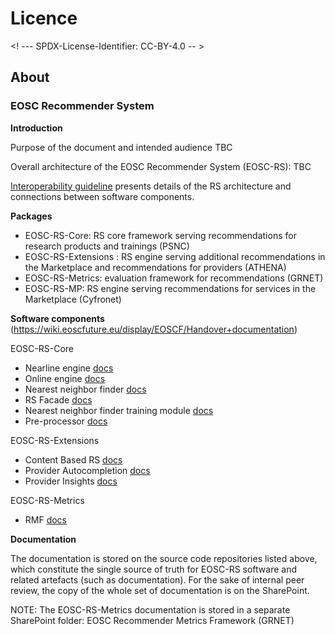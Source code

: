 # Licence

<! --- SPDX-License-Identifier: CC-BY-4.0  -- >

## About

### EOSC Recommender System

**Introduction**

Purpose of the document and intended audience TBC

Overall architecture of the EOSC Recommender System (EOSC-RS): TBC

[Interoperability guideline](https://zenodo.org/doi/10.5281/zenodo.7849177) presents details of the RS architecture and connections between software components.  

**Packages**

- EOSC-RS-Core: RS core framework serving recommendations for research products and trainings (PSNC)
- EOSC-RS-Extensions : RS engine serving additional recommendations in the Marketplace and recommendations for providers (ATHENA)
- EOSC-RS-Metrics: evaluation framework for recommendations  (GRNET)
- EOSC-RS-MP: RS engine serving recommendations for services in the Marketplace (Cyfronet)

**Software components** (https://wiki.eoscfuture.eu/display/EOSCF/Handover+documentation)

EOSC-RS-Core

- Nearline engine	[docs](https://git.man.poznan.pl/stash/projects/EOSC-RS/repos/nearline-ml-ai-engine/browse/docs)
- Online engine	[docs](https://git.man.poznan.pl/stash/projects/EOSC-RS/repos/online-ml-ai-engine/browse/docs)
- Nearest neighbor finder	[docs](https://git.man.poznan.pl/stash/projects/EOSC-RS/repos/nearest-neighbor-finder/browse/docs)
- RS Facade	[docs](https://git.man.poznan.pl/stash/projects/EOSC-RS/repos/rs-facade/browse/docs)
- Nearest neighbor finder training module	[docs](https://git.man.poznan.pl/stash/projects/EOSC-RS/repos/nearest-neighbor-finder-training-module/browse/docs) 
- Pre-processor	[docs](https://git.man.poznan.pl/stash/projects/EOSC-RS/repos/preprocessor/browse)

EOSC-RS-Extensions

- Content Based RS	[docs](https://github.com/athenarc/EOSCF-ContentBasedRS/tree/master/docs)	
- Provider Autocompletion	[docs](https://github.com/athenarc/EOSCF-Autocompletion/tree/master/docs)
- Provider Insights	[docs](https://github.com/athenarc/EOSCF-Provider-Insights/tree/master/docs)

EOSC-RS-Metrics

- RMF   [docs](https://github.com/ARGOeu/eosc-recommender-metrics/tree/devel/docs)

**Documentation**

The documentation is stored on the source code repositories listed above, which constitute the single source of truth for EOSC-RS software and related artefacts (such as documentation). For the sake of internal peer review, the copy of the whole set of documentation is on the SharePoint.

NOTE: The EOSC-RS-Metrics documentation is stored in a separate SharePoint folder: EOSC Recommender Metrics Framework (GRNET) 

